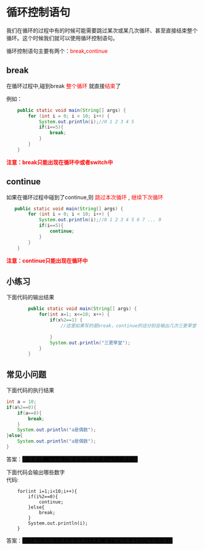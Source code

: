 # 循环控制语句

我们在循环的过程中有的时候可能需要跳过某次或某几次循环、甚至直接结束整个循环。这个时候我们就可以使用循环控制语句。

循环控制语句主要有两个：<font color='red'>break</font>,<font color='red'>continue</font>

## break

在循环过程中,碰到break<font color='red'> 整个循环 </font>就直接<font color='red'>结束</font>了

例如：

~~~~java
    public static void main(String[] args) {
        for (int i = 0; i < 10; i++) {
            System.out.println(i);//0 1 2 3 4 5
            if(i==5){
                break;
            }
        }
    }
~~~~

**<font color='red'> 注意：break只能出现在循环中或者switch中 </font>**

## continue

如果在循环过程中碰到了continue,则<font color='red'> 跳过本次循环 </font>,<font color='red'> 继续下次循环 </font>

~~~~java
   public static void main(String[] args) {
        for (int i = 0; i < 10; i++) {
            System.out.println(i);//0 1 2 3 4 5 6 7 ... 9
            if(i==5){
                continue;
            }
        }
    }
~~~~

**<font color='red'> 注意：continue只能出现在循环中 </font>**

## 小练习

下面代码的输出结果

~~~~java
		public static void main(String[] args) {
			for(int x=1; x<=10; x++) {
				if(x%2==1) {
					//这里如果写的是break，continue的话分别会输出几次三更草堂
                    
				}
				System.out.println("三更草堂");
			}
		}
~~~~



## 常见小问题

下面代码的执行结果

~~~~java
int a = 10;
if(a%2==0){
    if(a==0){
        break;
    }
    System.out.println("a是偶数");
}else{
    System.out.println("a是偶数");
}
~~~~

答案：<span style='background:black'>直接报错，break只能出现在循环或switch语句中</span>



下面代码会输出哪些数字  
代码:

		for(int i=1;i<10;i++){
			if(i%2==0){
				continue;
			}else{
				break;
			}
			System.out.println(i);
		}

答案：<span style='background:black'>因为最后的输出语句永远执行不到,这个时候编译的时候就会报错</span>

